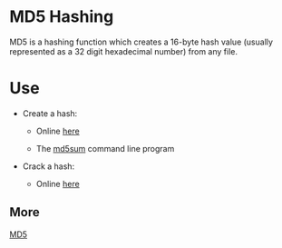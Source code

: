 # MD5 Hashing

MD5 is a hashing function which creates a 16-byte hash value (usually represented as a 32 digit hexadecimal number) from any file.

# Use

* Create a hash:

    * Online [here](http://www.md5-creator.com/)

    * The [md5sum](https://en.wikipedia.org/wiki/Md5sum) command line program

* Crack a hash:

    * Online [here](http://www.md5decrypter.co.uk/)

## More

[MD5](https://en.wikipedia.org/wiki/Md5)
